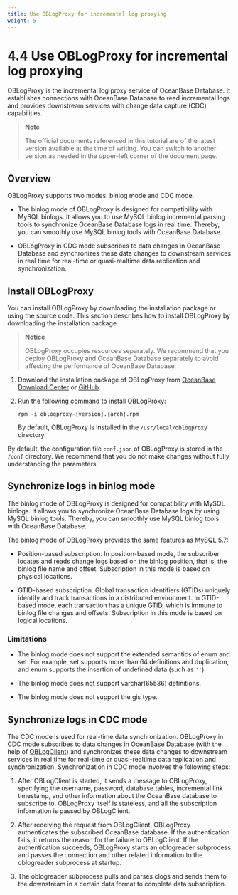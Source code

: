 ```yaml
---
title: Use OBLogProxy for incremental log proxying
weight: 5
---
```


# 4.4 Use OBLogProxy for incremental log proxying

OBLogProxy is the incremental log proxy service of OceanBase Database. It establishes connections with OceanBase Database to read incremental logs and provides downstream services with change data capture (CDC) capabilities. 

> **Note**
>
> The official documents referenced in this tutorial are of the latest version available at the time of writing. You can switch to another version as needed in the upper-left corner of the document page. 

## Overview

OBLogProxy supports two modes: binlog mode and CDC mode. 

* The binlog mode of OBLogProxy is designed for compatibility with MySQL binlogs. It allows you to use MySQL binlog incremental parsing tools to synchronize OceanBase Database logs in real time. Thereby, you can smoothly use MySQL binlog tools with OceanBase Database. 

* OBLogProxy in CDC mode subscribes to data changes in OceanBase Database and synchronizes these data changes to downstream services in real time for real-time or quasi-realtime data replication and synchronization. 

## Install OBLogProxy

You can install OBLogProxy by downloading the installation package or using the source code. This section describes how to install OBLogProxy by downloading the installation package. 

> **Notice**
>
> OBLogProxy occupies resources separately. We recommend that you deploy OBLogProxy and OceanBase Database separately to avoid affecting the performance of OceanBase Database. 

1. Download the installation package of OBLogProxy from [OceanBase Download Center](https://en.oceanbase.com/softwarecenter) or [GitHub](https://github.com/oceanbase/oblogproxy/releases). 

2. Run the following command to install OBLogProxy: 

   ```shell
   rpm -i oblogproxy-{version}.{arch}.rpm
   ```

   By default, OBLogProxy is installed in the `/usr/local/oblogproxy` directory. 

By default, the configuration file `conf.json` of OBLogProxy is stored in the `/conf` directory. We recommend that you do not make changes without fully understanding the parameters.

## Synchronize logs in binlog mode

The binlog mode of OBLogProxy is designed for compatibility with MySQL binlogs. It allows you to synchronize OceanBase Database logs by using MySQL binlog tools. Thereby, you can smoothly use MySQL binlog tools with OceanBase Database. 

The binlog mode of OBLogProxy provides the same features as MySQL 5.7:

* Position-based subscription. In position-based mode, the subscriber locates and reads change logs based on the binlog position, that is, the binlog file name and offset. Subscription in this mode is based on physical locations. 

* GTID-based subscription. Global transaction identifiers (GTIDs) uniquely identify and track transactions in a distributed environment. In GTID-based mode, each transaction has a unique GTID, which is immune to binlog file changes and offsets. Subscription in this mode is based on logical locations. 

### Limitations

* The binlog mode does not support the extended semantics of enum and set. For example, set supports more than 64 definitions and duplication, and enum supports the insertion of undefined data (such as `''`). 

* The binlog mode does not support varchar(65536) definitions. 

* The binlog mode does not support the gis type. 

## Synchronize logs in CDC mode

The CDC mode is used for real-time data synchronization. OBLogProxy in CDC mode subscribes to data changes in OceanBase Database (with the help of [OBLogClient](https://github.com/oceanbase/oblogclient)) and synchronizes these data changes to downstream services in real time for real-time or quasi-realtime data replication and synchronization. Synchronization in CDC mode involves the following steps:

1. After OBLogClient is started, it sends a message to OBLogProxy, specifying the username, password, database tables, incremental link timestamp, and other information about the OceanBase database to subscribe to. OBLogProxy itself is stateless, and all the subscription information is passed by OBLogClient. 

2. After receiving the request from OBLogClient, OBLogProxy authenticates the subscribed OceanBase database. If the authentication fails, it returns the reason for the failure to OBLogClient. If the authentication succeeds, OBLogProxy starts an oblogreader subprocess and passes the connection and other related information to the oblogreader subprocess at startup. 

3. The oblogreader subprocess pulls and parses clogs and sends them to the downstream in a certain data format to complete data subscription. 
